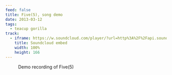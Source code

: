 ```yaml
---
feed: false
title: Five(5), song demo
date: 2013-03-12
tags:
  - teacup gorilla
track:
  - iframe: https://w.soundcloud.com/player/?url=http%3A%2F%2Fapi.soundcloud.com%2Ftracks%2F36314485&amp;color=ff6600&amp;auto_play=false&amp;show_artwork=false
    title: Soundcloud embed
    width: 100%
    height: 166
---
```


<figure>
  <media-gallery
    :@from-data="track"
  ></media-gallery>
  <figcaption>Demo recording of Five(5)</figcaption>
</figure>

